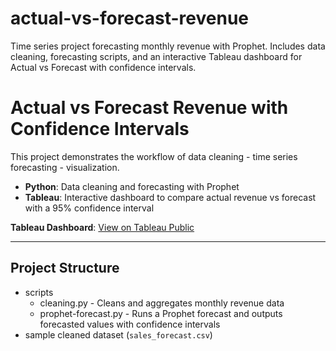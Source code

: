 # actual-vs-forecast-revenue
Time series project forecasting monthly revenue with Prophet. Includes data cleaning, forecasting scripts, and an interactive Tableau dashboard for Actual vs Forecast with confidence intervals.

# Actual vs Forecast Revenue with Confidence Intervals

This project demonstrates the workflow of data cleaning - time series forecasting - visualization.

- **Python**: Data cleaning and forecasting with Prophet
- **Tableau**: Interactive dashboard to compare actual revenue vs forecast with a 95% confidence interval

**Tableau Dashboard**: [View on Tableau Public](https://public.tableau.com/app/profile/razvan.damian/viz/actual-vs-forecast/Dashboard1)

---

## Project Structure
- scripts
    - cleaning.py - Cleans and aggregates monthly revenue data
    - prophet-forecast.py - Runs a Prophet forecast and outputs forecasted values with confidence intervals
- sample cleaned dataset (`sales_forecast.csv`)
